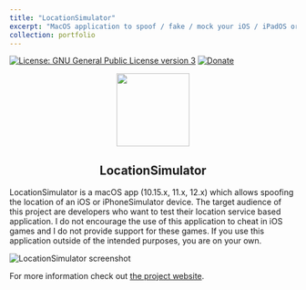 ```yaml
---
title: "LocationSimulator"
excerpt: "MacOS application to spoof / fake / mock your iOS / iPadOS or iPhoneSimulator device location. WatchOS and TvOS are partially supported.<br/><img style='width: 500px;' src='https://raw.githubusercontent.com/Schlaubischlump/LocationSimulator/master/Preview/screenshot.png'>"
collection: portfolio
---
```


[![License: GNU General Public License version 3](https://img.shields.io/badge/License-GPLv3-blue.svg)](https://opensource.org/licenses/gpl-3.0) 
[![Donate](https://img.shields.io/badge/Donate-PayPal-green.svg)](https://www.paypal.com/donate/?hosted_button_id=9NR3CLRUG22SJ)

<div align="center">
  <img src="https://raw.githubusercontent.com/Schlaubischlump/LocationSimulator/master/LocationSimulator/Assets.xcassets/AppIcon.appiconset/AppIcon_512%402x.png" width="128px">
  <h2 align="center">LocationSimulator</h2>
</div>

LocationSimulator is a macOS app (10.15.x, 11.x, 12.x) which allows spoofing the location of an iOS or iPhoneSimulator device. The target audience of this project are developers who want to test their location service based application. I do not encourage the use of this application to cheat in iOS games and I do not provide support for these games. If you use this application outside of the intended purposes, you are on your own.

![LocationSimulator screenshot](https://raw.githubusercontent.com/Schlaubischlump/LocationSimulator/master/Preview/screenshot.png)

For more information check out [the project website](https://schlaubischlump.github.io/LocationSimulator/).
